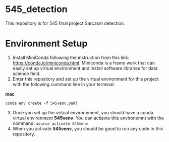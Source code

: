 # 545_detection
This repository is for 545 final project Sarcasm detection.

# Environment Setup
1. Install MiniConda following the instruction from this link: https://conda.io/miniconda.html. Miniconda is a frame work that can easily set up virtual environment and install software libraries for data science field.
2. Enter this repository and set up the virtual environment for this project with the following command line in your terminal:

__mac__
```
conda env create -f 545venv.yaml
```

3. Once you set up the virtual environement, you should have a conda virtual environment __545venv__. You can actiavte this environemnt with the command: `source activate 545venv`
4. When you activate __545venv__, you should be good to run any code in this repository.

